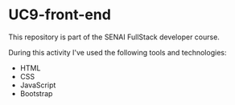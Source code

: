 # UC9-front-end

This repository is part of the SENAI FullStack developer course.

During this activity I've used the following tools and technologies:
* HTML
* CSS
* JavaScript
* Bootstrap
